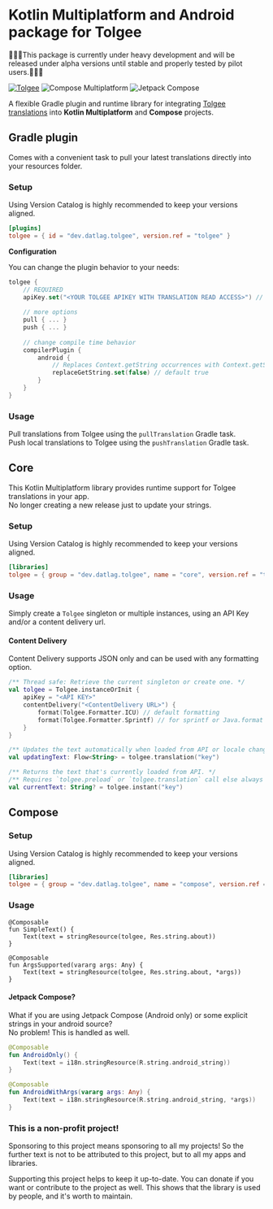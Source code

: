 # Kotlin Multiplatform and Android package for Tolgee

🚨🚨🚨This package is currently under heavy development and will be released under alpha versions until stable and properly tested by pilot users.🚨🚨🚨

[![Tolgee](https://img.shields.io/badge/Tolgee-f06695?style=for-the-badge)](https://tolgee.io/) ![Compose Multiplatform](https://img.shields.io/badge/Compose%20Multiplatform-Supported-green?style=for-the-badge) ![Jetpack Compose](https://img.shields.io/badge/Jetpack%20Compose-Supported-green?style=for-the-badge)

A flexible Gradle plugin and runtime library for integrating [Tolgee translations](https://tolgee.io) into **Kotlin Multiplatform** and **Compose** projects.

## Gradle plugin

Comes with a convenient task to pull your latest translations directly into your resources folder.

### Setup

Using Version Catalog is highly recommended to keep your versions aligned.

```toml
[plugins]
tolgee = { id = "dev.datlag.tolgee", version.ref = "tolgee" }
```

**Configuration**

You can change the plugin behavior to your needs:

```kotlin
tolgee {
    // REQUIRED
    apiKey.set("<YOUR TOLGEE APIKEY WITH TRANSLATION READ ACCESS>") // or use the 'tolgee.apikey=' property instead
    
    // more options
    pull { ... }
    push { ... }
    
    // change compile time behavior
    compilerPlugin {
        android {
            // Replaces Context.getString occurrences with Context.getStringT
            replaceGetString.set(false) // default true
        }
    }
}
```

### Usage

Pull translations from Tolgee using the `pullTranslation` Gradle task.  
Push local translations to Tolgee using the `pushTranslation` Gradle task.

## Core

This Kotlin Multiplatform library provides runtime support for Tolgee translations in your app.  
No longer creating a new release just to update your strings.

###  Setup

Using Version Catalog is highly recommended to keep your versions aligned.

```toml
[libraries]
tolgee = { group = "dev.datlag.tolgee", name = "core", version.ref = "tolgee" }
```

### Usage

Simply create a `Tolgee` singleton or multiple instances, using an API Key and/or a content delivery url.

#### Content Delivery

Content Delivery supports JSON only and can be used with any formatting option.

```kotlin
/** Thread safe: Retrieve the current singleton or create one. */
val tolgee = Tolgee.instanceOrInit {
    apiKey = "<API KEY>"
    contentDelivery("<ContentDelivery URL>") {
        format(Tolgee.Formatter.ICU) // default formatting
        format(Tolgee.Formatter.Sprintf) // for sprintf or Java.format formatting
    }
}

/** Updates the text automatically when loaded from API or locale changed. */
val updatingText: Flow<String> = tolgee.translation("key")

/** Returns the text that's currently loaded from API. */
/** Requires `tolgee.preload` or `tolgee.translation` call else always null. */
val currentText: String? = tolgee.instant("key")
```

## Compose

###  Setup

Using Version Catalog is highly recommended to keep your versions aligned.

```toml
[libraries]
tolgee = { group = "dev.datlag.tolgee", name = "compose", version.ref = "tolgee" }
```

### Usage

```
@Composable
fun SimpleText() {
    Text(text = stringResource(tolgee, Res.string.about))
}

@Composable
fun ArgsSupported(vararg args: Any) {
    Text(text = stringResource(tolgee, Res.string.about, *args))
}
```

#### Jetpack Compose?

What if you are using Jetpack Compose (Android only) or some explicit strings in your android source?  
No problem! This is handled as well.

```kotlin
@Composable
fun AndroidOnly() {
    Text(text = i18n.stringResource(R.string.android_string))
}

@Composable
fun AndroidWithArgs(vararg args: Any) {
    Text(text = i18n.stringResource(R.string.android_string, *args))
}
```

### This is a non-profit project!

Sponsoring to this project means sponsoring to all my projects!
So the further text is not to be attributed to this project, but to all my apps and libraries.

Supporting this project helps to keep it up-to-date. You can donate if you want or contribute to the project as well.
This shows that the library is used by people, and it's worth to maintain.
